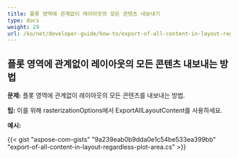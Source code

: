 ```yaml
---
title: 플롯 영역에 관계없이 레이아웃의 모든 콘텐츠 내보내기
type: docs
weight: 29
url: /ko/net/developer-guide/how-to/export-of-all-content-in-layout-regardless-plot-area/
---
```


## **플롯 영역에 관계없이 레이아웃의 모든 콘텐츠 내보내는 방법**

**문제:** 플롯 영역에 관계없이 레이아웃의 모든 콘텐츠를 내보내는 방법.

**팁:** 이를 위해 rasterizationOptions에서 ExportAllLayoutContent를 사용하세요.

**예시:**

{{< gist "aspose-com-gists" "9a239eab0b9dda0e1c54be533ea399bb" "export-of-all-content-in-layout-regardless-plot-area.cs" >}}
